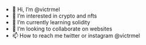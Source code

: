 - 👋 Hi, I’m @victrmel
- 👀 I’m interested in crypto and nfts
- 🌱 I’m currently learning solidity
- 💞️ I’m looking to collaborate on websites
- 📫 How to reach me twitter or instagram @victrmel

<!---
victrmel/victrmel is a ✨ special ✨ repository because its `README.md` (this file) appears on your GitHub profile.
You can click the Preview link to take a look at your changes.
--->
